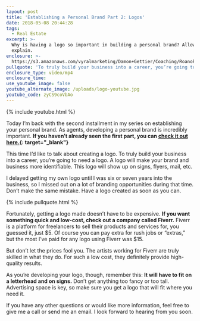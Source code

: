 ```yaml
---
layout: post
title: 'Establishing a Personal Brand Part 2: Logos'
date: 2018-05-08 20:44:28
tags:
  - Real Estate
excerpt: >-
  Why is having a logo so important in building a personal brand? Allow me to
  explain.
enclosure: >-
  https://s3.amazonaws.com/vyralmarketing/Damon+Gettier/Coaching/Roanoke+Real+Estate+Agent-+Establishing+a+Personal+Brand+Part+2-+Logos.mp4
pullquote: 'To truly build your business into a career, you’re going to need a logo.'
enclosure_type: video/mp4
enclosure_time:
use_youtube_image: false
youtube_alternate_image: /uploads/logo-youtube.jpg
youtube_code: zyCS9coVbAo
---
```


{% include youtube.html %}

Today I’m back with the second installment in my series on establishing your personal brand. As agents, developing a personal brand is incredibly important. **If you haven’t already seen the first part, you can [check it out here.](http://swvirginiarealestatecareers.com/welcome-to-my-series-on-building-your-brand.html){: target="_blank"}**

This time I’d like to talk about creating a logo. To truly build your business into a career, you’re going to need a logo. A logo will make your brand and business more identifiable. This logo will show up on signs, flyers, mail, etc.

I delayed getting my own logo until I was six or seven years into the business, so I missed out on a lot of branding opportunities during that time. Don’t make the same mistake. Have a logo created as soon as you can.

{% include pullquote.html %}

Fortunately, getting a logo made doesn’t have to be expensive. **If you want something quick and low-cost, check out a company called Fiverr.** Fiverr is a platform for freelancers to sell their products and services for, you guessed it, just $5. Of course you can pay extra for rush jobs or “extras,” but the most I’ve paid for any logo using Fiverr was $15.

But don’t let the prices fool you. The artists working for Fiverr are truly skilled in what they do. For such a low cost, they definitely provide high-quality results.

As you’re developing your logo, though, remember this: **It will have to fit on a letterhead and on signs.** Don’t get anything too fancy or too tall. Advertising space is key, so make sure you get a logo that will fit where you need it.

If you have any other questions or would like more information, feel free to give me a call or send me an email. I look forward to hearing from you soon.